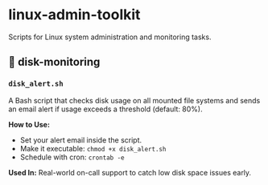# linux-admin-toolkit
Scripts for Linux system administration and monitoring tasks.
## 📂 disk-monitoring

### `disk_alert.sh`

A Bash script that checks disk usage on all mounted file systems and sends an email alert if usage exceeds a threshold (default: 80%).

**How to Use:**
- Set your alert email inside the script.
- Make it executable: `chmod +x disk_alert.sh`
- Schedule with cron: `crontab -e`

**Used In:** Real-world on-call support to catch low disk space issues early.

